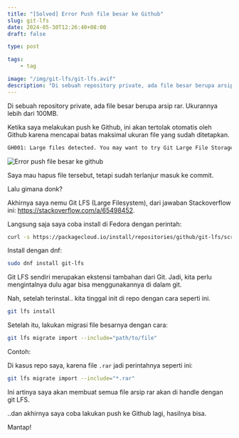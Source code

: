 ```yaml
---
title: "[Solved] Error Push file besar ke Github"
slug: git-lfs
date: 2024-05-30T12:26:40+08:00
draft: false

type: post

tags:
    - tag

image: "/img/git-lfs/git-lfs.avif"
description: "Di sebuah repository private, ada file besar berupa arsip rar. Ukurannya lebih dari 100MB. Ketika saya melakukan push ke Github, ini akan tertolak otomatis oleh Github."
---
```


Di sebuah repository private, ada file besar berupa arsip rar.
Ukurannya lebih dari 100MB.

Ketika saya melakukan push ke Github, ini akan tertolak otomatis oleh Github
karena mencapai batas maksimal ukuran file yang sudah ditetapkan.

```txt
GH001: Large files detected. You may want to try Git Large File Storage - https://git-lfs.github.com.
```

![Error push file besar ke github](/img/git-lfs/git-lfs.avif)

Saya mau hapus file tersebut, tetapi sudah terlanjur masuk ke commit.

Lalu gimana donk?

Akhirnya saya nemu Git LFS (Large Filesystem), 
dari jawaban Stackoverflow ini: https://stackoverflow.com/a/65498452.

Langsung saja saya coba install di Fedora dengan perintah:

```bash
curl -s https://packagecloud.io/install/repositories/github/git-lfs/script.rpm.sh | sudo bash
```

Install dengan dnf:

```bash
sudo dnf install git-lfs
```

Git LFS sendiri merupakan ekstensi tambahan dari Git. Jadi, kita perlu mengintalnya dulu
agar bisa menggunakannya di dalam git.

Nah, setelah terinstal.. kita tinggal init di repo dengan cara seperti ini.

```bash
git lfs install
```

Setelah itu, lakukan migrasi file besarnya dengan cara:

```bash
git lfs migrate import --include="path/to/file"
```

Contoh:

Di kasus repo saya, karena file `.rar` jadi perintahnya seperti ini:

```bash
git lfs migrate import --include="*.rar"
```

Ini artinya saya akan membuat semua file arsip rar akan di handle dengan git LFS.

..dan akhirnya saya coba lakukan push ke Github lagi, hasilnya bisa.

Mantap!